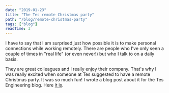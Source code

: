 ```yaml
---
date: "2019-01-23"
title: "The Tes remote Christmas party"
path: "/blog/remote-christmas-party"
tags: ["blog"] 
readTime: 3
---
```


I have to say that I am surprised just how possible it is to make personal connections while working remotely. There are people who I've only seen a couple of times in "real life" (or even never!) but who I talk to on a daily basis.

<!--break-->

They are great colleagues and I really enjoy their company.
That's why I was really excited when someone at Tes suggested to have a remote Christmas party.
It was so much fun! I wrote a blog post about it for the Tes Engineering blog.
Here [it is](https://engineering.tes.com/post/remote-christmas-party/).
